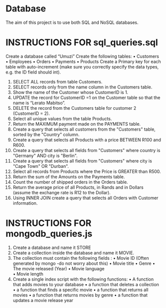# Database

The aim of this project is to use both SQL and NoSQL databases.


# INSTRUCTIONS FOR sql_queries.sql

Create a database called “Umuzi”
Create the following tables:
    • Customers
    • Employees
    • Orders
    • Payments
    • Products
Create a Primary key for each table with auto-increment (make sure you correctly specify the data types, e.g. the ID field should int).

  1. SELECT ALL records from table Customers.
  2. SELECT records only from the name column in the Customers table.
  3. Show the name of the Customer whose CustomerID is 1.
  4. UPDATE the record for CustomerID =1  on the Customer table so that the name is “Lerato Mabitso”.
  5. DELETE the record from the Customers table for customer 2 (CustomerID = 2).
  6. Select all unique values from the table Products.
  7. Return the MAXIMUM payment made on the PAYMENTS table.
  8. Create a query that selects all customers from the "Customers" table, sorted by the "Country" column.
  9. Create a query that selects all Products with a price BETWEEN R100 and R600.
  10. Create a query that selects all fields from "Customers" where country is "Germany" AND city is "Berlin".
  11. Create a query that selects all fields from "Customers" where city is "Cape Town" OR "Durban".
  12. Select all records from Products where the Price is GREATER than R500.
  13. Return the sum of the Amounts on the Payments table.
  14. Count the number of shipped orders in the Orders table.
  15. Return the average price of all Products, in Rands and in Dollars (assume the exchange rate is R12 to the Dollar).
  16. Using INNER JOIN create a query that selects all Orders with Customer information.
  
# INSTRUCTIONS FOR mongodb_queries.js  
   1. Create a database  and name it STORE
   2. Create a collection inside the database and name it MOVIE.
   3. The collection must contain the following fields :
    • Movie ID (Often generated by mongo -do not worry about this)
    • Movie title
    • Genre
    • The movie released (Year)
    • Movie language  
    • Movie length 
   4. Create a single index script with the following functions:
    • A function that adds movies to your database
    • a function that deletes a collection
    • a function that finds a specific movie
    • a function that returns all movies
    • a function that returns movies by genre
    • a function that updates a movie release year 
